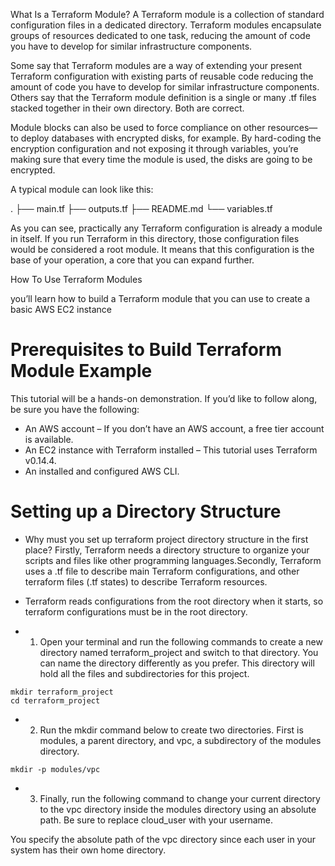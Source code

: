 What Is a Terraform Module?
A Terraform module is a collection of standard configuration files in a dedicated directory. Terraform modules encapsulate groups of resources dedicated to one task, reducing the amount of code you have to develop for similar infrastructure components.

Some say that Terraform modules are a way of extending your present Terraform configuration with existing parts of reusable code reducing the amount of code you have to develop for similar infrastructure components. Others say that the Terraform module definition is a single or many .tf files stacked together in their own directory. Both are correct.

Module blocks can also be used to force compliance on other resources—to deploy databases with encrypted disks, for example. By hard-coding the encryption configuration and not exposing it through variables, you’re making sure that every time the module is used, the disks are going to be encrypted. 

A typical module can look like this:

.
├── main.tf
├── outputs.tf
├── README.md
└── variables.tf


As you can see, practically any Terraform configuration is already a module in itself. If you run Terraform in this directory, those configuration files would be considered a root module. It means that this configuration is the base of your operation, a core that you can expand further.

How To Use Terraform Modules

you’ll learn how to build a Terraform module that you can use to create a basic AWS EC2 instance

# Prerequisites to Build Terraform Module Example

This tutorial will be a hands-on demonstration. If you’d like to follow along, be sure you have the following:

- An AWS account – If you don’t have an AWS account, a free tier account is available.
- An EC2 instance with Terraform installed – This tutorial uses Terraform v0.14.4.
- An installed and configured AWS CLI.

# Setting up a Directory Structure
- Why must you set up terraform project directory structure in the first place? Firstly, Terraform needs a directory structure to organize your scripts and files like other programming languages.Secondly, Terraform uses a .tf file to describe main Terraform configurations, and other terraform files (.tf states) to describe Terraform resources.

- Terraform reads configurations from the root directory when it starts, so terraform configurations must be in the root directory.

- 1. Open your terminal and run the following commands to create a new directory named terraform_project and switch to that directory. You can name the directory differently as you prefer. This directory will hold all the files and subdirectories for this project.

```
mkdir terraform_project
cd terraform_project
```
- 2. Run the mkdir command below to create two directories. First is modules, a parent directory, and vpc, a subdirectory of the modules directory.

```
mkdir -p modules/vpc
```

- 3. Finally, run the following command to change your current directory to the vpc directory inside the modules directory using an absolute path. Be sure to replace cloud_user with your username.

You specify the absolute path of the vpc directory since each user in your system has their own home directory.